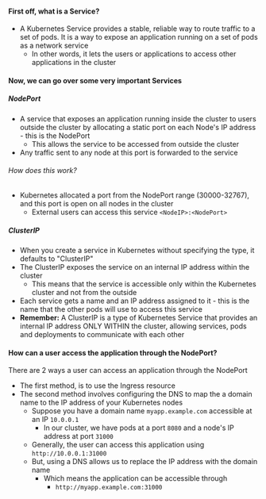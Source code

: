 
#### First off, what is a Service?

- A Kubernetes Service provides a stable, reliable way to route traffic to a set of pods. It is a way to expose an application running on a set of pods as a network service
	- In other words, it lets the users or applications to access other applications in the cluster

#### Now, we can go over some very important Services

##### NodePort
- A service that exposes an application running inside the cluster to users outside the cluster by allocating a static port on each Node's IP address - this is the NodePort
	- This allows the service to be accessed from outside the cluster
- Any traffic sent to any node at this port is forwarded to the service

###### How does this work?
- Kubernetes allocated a port from the NodePort range (30000-32767), and this port is open on all nodes in the cluster
	- External users can access this service ```<NodeIP>:<NodePort>```

##### ClusterIP

- When you create a service in Kubernetes without specifying the type, it defaults to "ClusterIP"
- The ClusterIP exposes the service on an internal IP address within the cluster
	- This means that the service is accessible only within the Kubernetes cluster and not from the outside
- Each service gets a name and an IP address assigned to it - this is the name that the other pods will use to access this service
- **Remember:** A ClusterIP is a type of Kubernetes Service that provides an internal IP address ONLY WITHIN the cluster, allowing services, pods and deployments to communicate with each other

#### How can a user access the application through the NodePort?

There are 2 ways a user can access an application through the NodePort

- The first method, is to use the Ingress resource
- The second method involves configuring the DNS to map the a domain name to the IP address of your Kubernetes nodes
	- Suppose you have a domain name ```myapp.example.com``` accessible at an IP ```10.0.0.1```
		- In our cluster, we have pods at a port ```8080``` and a node's IP address at port ```31000```
	- Generally, the user can access this application using ```http://10.0.0.1:31000```
	- But, using a DNS allows us to replace the IP address with the domain name
		- Which means the application can be accessible through
			- ```http://myapp.example.com:31000```